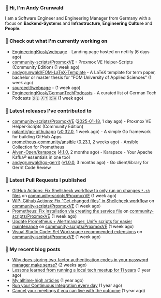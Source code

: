 ### 👋 Hi, I'm Andy Grunwald

I am a Software Engineer and Engineering Manager from Germany with a focus on **Backend-Systems** and **Infrastructure**, **Engineering Culture** and **People**.

### 👷 Check out what I'm currently working on


- [EngineeringKiosk/webpage](https://github.com/EngineeringKiosk/webpage) - Landing page hosted on netlify (6 days ago)
- [community-scripts/ProxmoxVE](https://github.com/community-scripts/ProxmoxVE) - Proxmox VE Helper-Scripts (Community Edition)  (1 week ago)
- [andygrunwald/FOM-LaTeX-Template](https://github.com/andygrunwald/FOM-LaTeX-Template) - A LaTeX template for term paper, bachelor or master thesis for &#34;FOM University of Applied Sciences&#34; (1 week ago)
- [sourcectl/webpage](https://github.com/sourcectl/webpage) -  (1 week ago)
- [EngineeringKiosk/GermanTechPodcasts](https://github.com/EngineeringKiosk/GermanTechPodcasts) - A curated list of German Tech Podcasts 🇩🇪 🇦🇹 🇨🇭 (1 week ago)

### 🔭 Latest releases I've contributed to


- [community-scripts/ProxmoxVE](https://github.com/community-scripts/ProxmoxVE) ([2025-01-18](https://github.com/community-scripts/ProxmoxVE/releases/tag/2025-01-18), 1 day ago) - Proxmox VE Helper-Scripts (Community Edition) 
- [palantir/go-githubapp](https://github.com/palantir/go-githubapp) ([v0.32.0](https://github.com/palantir/go-githubapp/releases/tag/v0.32.0), 1 week ago) - A simple Go framework for building GitHub Apps
- [prometheus-community/ansible](https://github.com/prometheus-community/ansible) ([0.23.1](https://github.com/prometheus-community/ansible/releases/tag/0.23.1), 2 weeks ago) - Ansible Collection for Prometheus
- [Aiven-Open/karapace](https://github.com/Aiven-Open/karapace) ([4.1.0](https://github.com/Aiven-Open/karapace/releases/tag/4.1.0), 2 months ago) - Karapace - Your Apache Kafka® essentials in one tool
- [andygrunwald/go-gerrit](https://github.com/andygrunwald/go-gerrit) ([v1.0.0](https://github.com/andygrunwald/go-gerrit/releases/tag/v1.0.0), 3 months ago) - Go client/library for Gerrit Code Review

### 🔨 Latest Pull Requests I published


- [GitHub Actions: Fix Shellsheck workflow to only run on changes `*.sh` files](https://github.com/community-scripts/ProxmoxVE/pull/1423) on [community-scripts/ProxmoxVE](https://github.com/community-scripts/ProxmoxVE) (1 week ago)
- [WIP: Github Actions: Fix &#34;Get changed files&#34; in Shellcheck workflow](https://github.com/community-scripts/ProxmoxVE/pull/1422) on [community-scripts/ProxmoxVE](https://github.com/community-scripts/ProxmoxVE) (1 week ago)
- [Prometheus: Fix installation via creating the service file](https://github.com/community-scripts/ProxmoxVE/pull/1416) on [community-scripts/ProxmoxVE](https://github.com/community-scripts/ProxmoxVE) (1 week ago)
- [Update Prometheus &#43; Alertmanager: Unify scripts for easier maintenance](https://github.com/community-scripts/ProxmoxVE/pull/1402) on [community-scripts/ProxmoxVE](https://github.com/community-scripts/ProxmoxVE) (1 week ago)
- [Visual Studio Code: Set Workspace recommended extensions](https://github.com/community-scripts/ProxmoxVE/pull/1398) on [community-scripts/ProxmoxVE](https://github.com/community-scripts/ProxmoxVE) (1 week ago)

### 📝 My recent blog posts


- [Why does storing two-factor authentication codes in your password manager make sense?](https://andygrunwald.com/blog/why-does-storing-two-factor-authentication-codes-in-your-password-manager-make-sense/) (2 weeks ago)
- [Lessons learned from running a local tech meetup for 11 years](https://andygrunwald.com/blog/lessons-learned-from-running-a-local-tech-meetup-for-11-years/) (1 year ago)
- [My alltime-high articles](https://andygrunwald.com/blog/my-all-time-high-articles/) (1 year ago)
- [Run your Continuous Integration every day](https://andygrunwald.com/blog/run-your-continuous-integration-every-day/) (1 year ago)
- [Cancel your meetings if you can live with the outcome](https://andygrunwald.com/blog/cancel-your-meetings-if-you-can-live-with-the-outcome/) (1 year ago)

